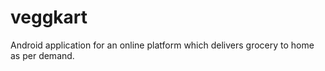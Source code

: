 # veggkart
Android application for an online platform which delivers grocery to home as per demand.
